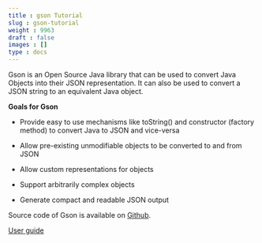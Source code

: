 ```yaml
---
title : gson Tutorial
slug : gson-tutorial
weight : 9963
draft : false
images : []
type : docs
---
```


Gson is an Open Source Java library that can be used to convert Java Objects into their JSON representation. It can also be used to convert a JSON string to an equivalent Java object.

**Goals for Gson**

 - Provide easy to use mechanisms like toString() and constructor
   (factory method) to convert Java to JSON and vice-versa  
 - Allow pre-existing unmodifiable objects to be converted to and from JSON   
   
 - Allow custom representations for objects  
 - Support arbitrarily complex objects  
 - Generate compact and readable JSON output

Source code of Gson is available on [Github][1].

[User guide](https://github.com/google/gson/blob/master/UserGuide.md)


  [1]: https://github.com/google/gson

